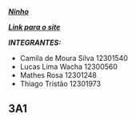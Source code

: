 <a href="https://www.figma.com/design/12h2biXwM44raaOLk5Fea5/Untitled?node-id=0-1&p=f&t=XHIvR8AcQq844Dj9-0"> ***Ninho*** </a>

<a href="https://ninho-saudemental.github.io/Ninho-Site/">***Link para o site*** </a>

***INTEGRANTES:***
- Camila de Moura Silva 12301540
- Lucas Lima Wacha 12300560
- Mathes Rosa 12301248
- Thiago Tristão 12301973

<h2>3A1</h2>
